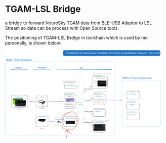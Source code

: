 
# TGAM-LSL Bridge
a bridge to forward NeuroSky [TGAM](https://store.neurosky.com/products/eeg-tgam) data from BLE-USB Adaptor to LSL Stream
so data can be process with Open Source tools.

The positioning of TGAM-LSL Brdige in toolchain which is used by me personally, is shown below:

![postion of TGAM-LSL Bridge](TGAM_LSLBridge/Intro_TGAM_LSLBridge.png)
